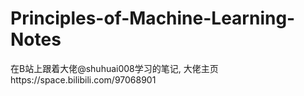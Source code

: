 # Principles-of-Machine-Learning-Notes
在B站上跟着大佬@shuhuai008学习的笔记, 大佬主页https://space.bilibili.com/97068901
